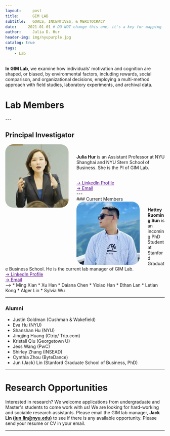 ```yaml
---
layout:     post
title:      GIM LAB
subtitle:   GOALS, INCENTIVES, & MERITOCRACY
date:     2021-01-01 # DO NOT change this one, it's a key for mapping 
author:     Julia D. Hur
header-img: img/nyupurple.jpg
catalog: true
tags:
    - Lab
---
```

<t style="text-align:justify;"><b>In GIM Lab</b>, we examine how individuals’ motivation and cognition are shaped, or biased, by environmental factors, including rewards, social comparison, and organizational decisions, employing a multi-method approach with field studies, laboratory experiments, and archival data.</t>
<h1>Lab Members</h1>
---
<h2>Principal Investigator</h2>
<div class="row">
    <img src="/img/jhur_circle.png" width="200px" height="200px" style="border-radius:25px;float:left;margin-right: 25px">
    <br>
    <p><b>Julia Hur</b> is an Assistant Professor at NYU Shanghai and NYU Stern School of Business. She is the PI of GIM Lab.</p>
    <br>
    <a style="color:#57068c" href="https://www.linkedin.com/in/juliadhur/" target="_blank"> &#8594; LinkedIn Profile </a>
    <br>
    <a style="color:#57068c" href="mailto: jhur@stern.nyu.edu"> &#8594; Email </a>
</div>
<!-- add this section for Lab manager. -->
<!-- <h2 align="left-top">Lab Manager</h2>
<div class="row">
    <img src="/img/test.png" width="200px" height="200px" style="border-radius:25px;float:left;;margin-right: 25px">
    <br>
    <t><b>Jun (Jack) Lin</b> is an incoming PhD Student at Stanford Graduate Business School. He is the current lab manager of GIM Lab.</t>
    <br>
    <a style="color:#57068c" href="https://www.linkedin.com/in/jun-lin-5a9131181/" target="_blank"> &#8594; LinkedIn Profile </a>
    <br>
    <a style="color:#57068c" href="mailto: junjtlin@gmail.com"> &#8594; Email </a>
</div> -->
---
<div class="row">
    </div>
### Current Members
<div class="row">
    <img src="/img/test.png" width="200px" height="200px" style="border-radius:25px;float:left;;margin-right: 25px">
    <br>
    <t><b>Hattey Ruoming Sun</b> is an incoming PhD Student at Stanford Graduate Business School. He is the current lab manager of GIM Lab.</t>
    <br>
    <a style="color:#57068c" href="https://www.linkedin.com/in/jun-lin-5a9131181/" target="_blank"> &#8594; LinkedIn Profile </a>
    <br>
    <a style="color:#57068c" href="mailto: junjtlin@gmail.com"> &#8594; Email </a>
</div> -->
* Ming Xian
* Xu Han
* Daiana Chen
* Yixiao Han
* Ethan Lan
* Letian Kong
* Alger Lin
* Sylvia Wu

---

### Alumni
* Justin Goldman (Cushman & Wakefield)
* Eva Hu (NYU)
* Shanshan Hu (NYU)
* Jingjing Huang (Ctrip/ Trip.com)
* Kristall Qiu (Georgetown U)
* Jess Wang (PwC)
* Shirley Zhang (INSEAD)
* Cynthia Zhou (ByteDance)
* Jun (Jack) Lin (Stanford Graduate School of Business, PhD)

---
# Research Opportunities
<t align="justify">Interested in research? We welcome applications from undergraduate and Master's students to come work with us! We are looking for hard-working and sociable research assistants. Please email the GIM lab manager, <b>Jack Lin (jun.lin@nyu.edu)</b> to see if there is any available opportunity. Please send your resume or CV in your email.</t>

---
